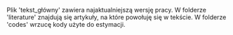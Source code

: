 Plik 'tekst_główny' zawiera najaktualniejszą wersję pracy.
W folderze 'literature' znajdują się artykuły, na które powołuję się w tekście.
W folderze 'codes' wrzucę kody użyte do estymacji.
